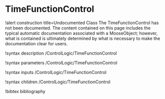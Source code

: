 <!-- MOOSE Documentation Stub: Remove this when content is added. -->

# TimeFunctionControl

!alert construction title=Undocumented Class
The TimeFunctionControl has not been documented. The content contained on this page includes the
typical automatic documentation associated with a MooseObject; however, what is contained is
ultimately determined by what is necessary to make the documentation clear for users.

!syntax description /ControlLogic/TimeFunctionControl

!syntax parameters /ControlLogic/TimeFunctionControl

!syntax inputs /ControlLogic/TimeFunctionControl

!syntax children /ControlLogic/TimeFunctionControl

!bibtex bibliography
